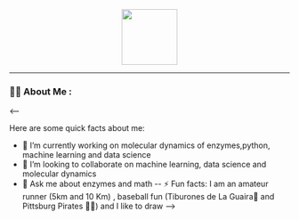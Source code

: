 
<div id="header" align="center">
  <img src="https://media.giphy.com/media/M9gbBd9nbDrOTu1Mqx/giphy.gif" width="100"/>
</div>

---

### :man_technologist: About Me :

<--

Here are some quick facts about me:

- 🔭 I’m currently working on molecular dynamics of enzymes,python,  machine learning and data science 
- 👯 I’m looking to collaborate on machine learning, data science and molecular dynamics
- 💬 Ask me about enzymes and math
-- ⚡ Fun facts: I am an amateur runner (5km and 10 Km) , baseball fun (Tiburones de La Guaira🦈 and Pittsburg Pirates 🏴‍☠️) and I like to draw
-->
